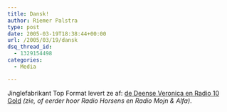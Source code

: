 ```yaml
---
title: Dansk!
author: Riemer Palstra
type: post
date: 2005-03-19T18:38:44+00:00
url: /2005/03/19/dansk
dsq_thread_id:
  - 1329154498
categories:
  - Media

---
```

Jinglefabrikant Top Format levert ze af: [de Deense Veronica en Radio 10 Gold][1] _(zie, of eerder hoor Radio Horsens en Radio Mojn & Alfa)_.

 [1]: http://www.topformat.nl/news/lydenafdanmark.html